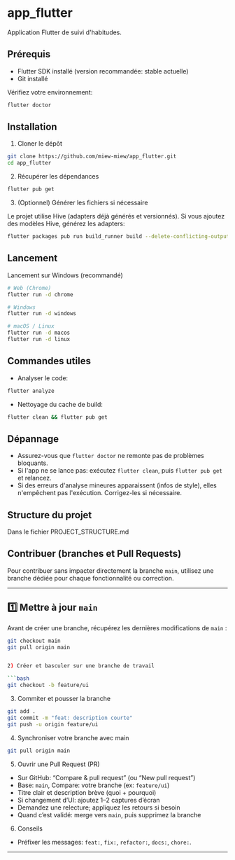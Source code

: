 # app_flutter

Application Flutter de suivi d'habitudes.

## Prérequis

- Flutter SDK installé (version recommandée: stable actuelle)
- Git installé

Vérifiez votre environnement:

```bash
flutter doctor
```

## Installation

1) Cloner le dépôt

```bash
git clone https://github.com/miew-miew/app_flutter.git
cd app_flutter
```

2) Récupérer les dépendances

```bash
flutter pub get
```

3) (Optionnel) Générer les fichiers si nécessaire

Le projet utilise Hive (adapters déjà générés et versionnés). Si vous ajoutez des modèles Hive, générez les adapters:

```bash
flutter packages pub run build_runner build --delete-conflicting-outputs
```

## Lancement
Lancement sur Windows (recommandé)

```bash
# Web (Chrome)
flutter run -d chrome

# Windows
flutter run -d windows 

# macOS / Linux
flutter run -d macos
flutter run -d linux
```

## Commandes utiles

- Analyser le code:

```bash
flutter analyze
```

- Nettoyage du cache de build:

```bash
flutter clean && flutter pub get
```

## Dépannage

- Assurez-vous que `flutter doctor` ne remonte pas de problèmes bloquants.
- Si l'app ne se lance pas: exécutez `flutter clean`, puis `flutter pub get` et relancez.
- Si des erreurs d'analyse mineures apparaissent (infos de style), elles n'empêchent pas l'exécution. Corrigez-les si nécessaire.

## Structure du projet

Dans le fichier PROJECT_STRUCTURE.md

## Contribuer (branches et Pull Requests)

Pour contribuer sans impacter directement la branche `main`, utilisez une branche dédiée pour chaque fonctionnalité ou correction.

---

## 1️⃣ Mettre à jour `main`

Avant de créer une branche, récupérez les dernières modifications de `main` :

```bash
git checkout main
git pull origin main


2) Créer et basculer sur une branche de travail

```bash
git checkout -b feature/ui
```

3) Commiter et pousser la branche

```bash
git add .
git commit -m "feat: description courte"
git push -u origin feature/ui
```

4) Synchroniser votre branche avec main

```bash
git pull origin main
```

5) Ouvrir une Pull Request (PR)

- Sur GitHub: “Compare & pull request” (ou “New pull request”)
- Base: `main`, Compare: votre branche (ex: `feature/ui`)
- Titre clair et description brève (quoi + pourquoi)
- Si changement d’UI: ajoutez 1–2 captures d’écran
- Demandez une relecture; appliquez les retours si besoin
- Quand c’est validé: merge vers `main`, puis supprimez la branche

6) Conseils
- Préfixer les messages: `feat:`, `fix:`, `refactor:`, `docs:`, `chore:`.

---
